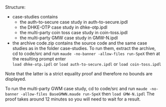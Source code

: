 Structure: 
 - case-studies contains
    - the auth-to-secure case study in auth-to-secure.ipdl
    - the DHKE-OTP case study in dhke-otp.ipdl
    - the multi-party coin toss case study in coin-toss.ipdl
    - the multi-party GMW case study in GMW-N.ipdl
 - the archive code.zip contains the source code 
 and the same case studies as in the folder case-studies. 
 To run them, extract the archive, cd to code/src and run
  `maude -no-banner -allow-files run-SpeX`
 then at the resulting prompt enter  
 `load dhke-otp.ipdl`
 or 
  `load auth-to-secure.ipdl` 
 or
  `load coin-toss.ipdl`

 Note that the latter is a strict equality proof and therefore no bounds are displayed.
 
To run the multi-party GWM case study, cd to code/src and run
 `maude -no-banner -allow-files BaseGMWN.maude run-SpeX`
then 
  `load GMW-N.ipdl`
The proof takes around 12 minutes so you will need to wait for a result.
